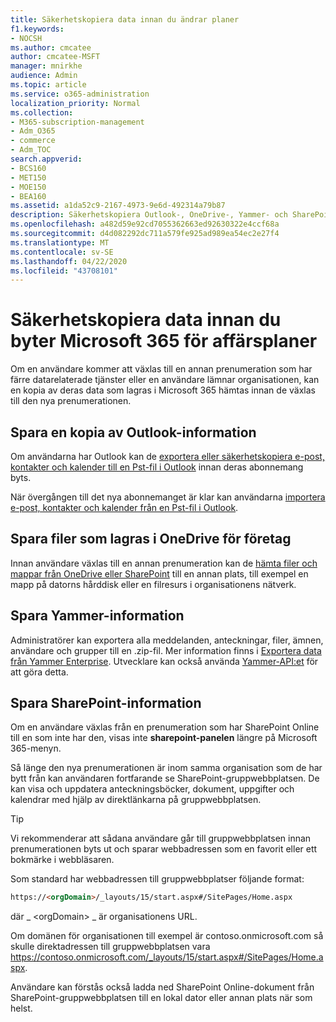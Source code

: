 ```yaml
---
title: Säkerhetskopiera data innan du ändrar planer
f1.keywords:
- NOCSH
ms.author: cmcatee
author: cmcatee-MSFT
manager: mnirkhe
audience: Admin
ms.topic: article
ms.service: o365-administration
localization_priority: Normal
ms.collection:
- M365-subscription-management
- Adm_O365
- commerce
- Adm_TOC
search.appverid:
- BCS160
- MET150
- MOE150
- BEA160
ms.assetid: a1da52c9-2167-4973-9e6d-492314a79b87
description: Säkerhetskopiera Outlook-, OneDrive-, Yammer- och SharePoint-innehåll innan du ändrar Microsoft 365-abonnemang.
ms.openlocfilehash: a482d59e92cd7055362663ed92630322e4ccf68a
ms.sourcegitcommit: d4d082292dc711a579fe925ad989ea54ec2e27f4
ms.translationtype: MT
ms.contentlocale: sv-SE
ms.lasthandoff: 04/22/2020
ms.locfileid: "43708101"
---
```

# <a name="back-up-data-before-switching-microsoft-365-for-business-plans"></a>Säkerhetskopiera data innan du byter Microsoft 365 för affärsplaner

Om en användare kommer att växlas till en annan prenumeration som har färre datarelaterade tjänster eller en användare lämnar organisationen, kan en kopia av deras data som lagras i Microsoft 365 hämtas innan de växlas till den nya prenumerationen.
  
## <a name="save-a-copy-of-outlook-information"></a>Spara en kopia av Outlook-information

Om användarna har Outlook kan de [exportera eller säkerhetskopiera e-post, kontakter och kalender till en Pst-fil i Outlook](https://support.office.com/article/14252b52-3075-4e9b-be4e-ff9ef1068f91) innan deras abonnemang byts.
  
När övergången till det nya abonnemanget är klar kan användarna [importera e-post, kontakter och kalender från en Pst-fil i Outlook](https://support.office.com/article/431a8e9a-f99f-4d5f-ae48-ded54b3440ac).
  
## <a name="save-files-stored-in-onedrive-for-business"></a>Spara filer som lagras i OneDrive för företag

Innan användare växlas till en annan prenumeration kan de [hämta filer och mappar från OneDrive eller SharePoint](https://support.office.com/article/5c7397b7-19c7-4893-84fe-d02e8fa5df05) till en annan plats, till exempel en mapp på datorns hårddisk eller en filresurs i organisationens nätverk.
  
## <a name="save-yammer-information"></a>Spara Yammer-information

Administratörer kan exportera alla meddelanden, anteckningar, filer, ämnen, användare och grupper till en .zip-fil. Mer information finns i [Exportera data från Yammer Enterprise](https://docs.microsoft.com/yammer/manage-security-and-compliance/export-yammer-enterprise-data). Utvecklare kan också använda [Yammer-API:et](https://go.microsoft.com/fwlink/p/?linkid=842495) för att göra detta.
  
## <a name="how-to-save-sharepoint-information"></a>Spara SharePoint-information

Om en användare växlas från en prenumeration som har SharePoint Online till en som inte har den, visas inte **sharepoint-panelen** längre på Microsoft 365-menyn.
  
Så länge den nya prenumerationen är inom samma organisation som de har bytt från kan användaren fortfarande se SharePoint-gruppwebbplatsen. De kan visa och uppdatera anteckningsböcker, dokument, uppgifter och kalendrar med hjälp av direktlänkarna på gruppwebbplatsen.
  
> [!TIP]
> Vi rekommenderar att sådana användare går till gruppwebbplatsen innan prenumerationen byts ut och sparar webbadressen som en favorit eller ett bokmärke i webbläsaren.
  
Som standard har webbadressen till gruppwebbplatser följande format:
  
```html
https://<orgDomain>/_layouts/15/start.aspx#/SitePages/Home.aspx
```

där _ \<orgDomain\> _ är organisationens URL.
  
Om domänen för organisationen till exempel är contoso.onmicrosoft.com så skulle direktadressen till gruppwebbplatsen vara https://contoso.onmicrosoft.com/_layouts/15/start.aspx#/SitePages/Home.aspx.
  
Användare kan förstås också ladda ned SharePoint Online-dokument från SharePoint-gruppwebbplatsen till en lokal dator eller annan plats när som helst.